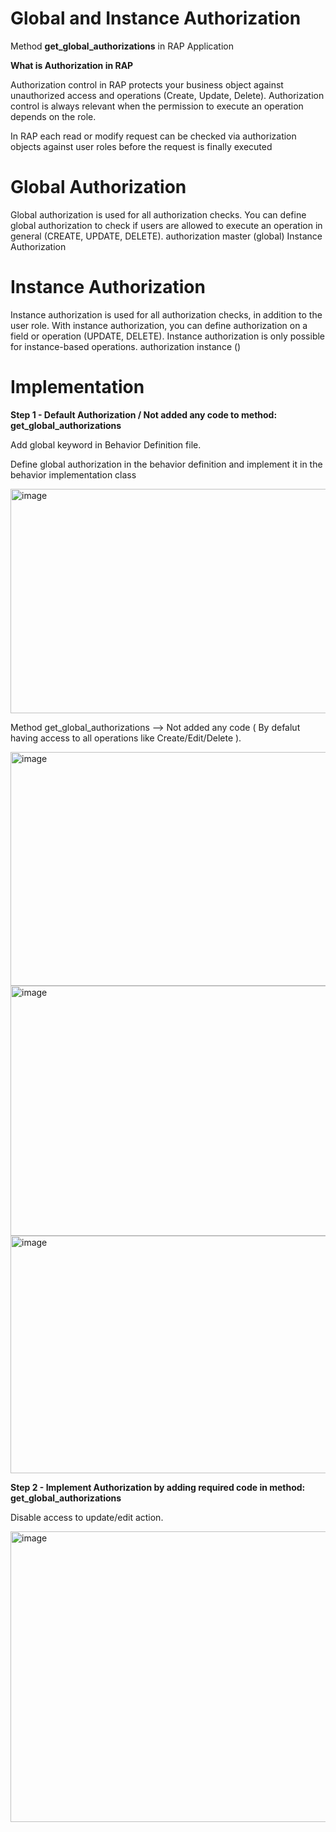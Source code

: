 # Global and Instance Authorization
Method **get_global_authorizations** in RAP Application

**What is Authorization in RAP**

Authorization control in RAP protects your business object against unauthorized access and operations (Create, Update, Delete). 
Authorization control is always relevant when the permission to execute an operation depends on the role.

In RAP each read or modify request can be checked via authorization objects against user roles before the request is finally executed

# Global Authorization

Global authorization is used for all authorization checks. You can define global authorization to check if users are allowed to execute an operation in general (CREATE, UPDATE, DELETE). authorization master (global)
Instance Authorization

# Instance Authorization

Instance authorization is used for all authorization checks, in addition to the user role. With instance authorization, you can define authorization on a field or operation (UPDATE, DELETE). Instance authorization is only possible for instance-based operations. authorization instance ()


# Implementation

**Step 1 - Default Authorization / Not added any code to method: get_global_authorizations**

Add global keyword in Behavior Definition file.

Define global authorization in the behavior definition and implement it in the behavior implementation class

<img width="699" height="359" alt="image" src="https://github.com/user-attachments/assets/d1ab47d9-535c-432f-9cba-b88860917237" />

Method get_global_authorizations --> Not added any code ( By defalut having access to all operations like Create/Edit/Delete ).

<img width="918" height="374" alt="image" src="https://github.com/user-attachments/assets/417f9bd9-10a0-4c18-b9ea-596775ce5c27" />

<img width="648" height="400" alt="image" src="https://github.com/user-attachments/assets/796edc64-acd4-42f6-acf9-98251c014b63" />

<img width="913" height="380" alt="image" src="https://github.com/user-attachments/assets/a8ceec42-1dd3-4f90-b05f-20201d272950" />


**Step 2 - Implement Authorization by adding required code in method: get_global_authorizations**

Disable access to update/edit action.

<img width="620" height="465" alt="image" src="https://github.com/user-attachments/assets/f288eb34-0bfd-4a03-9444-fce2faaf3822" />



